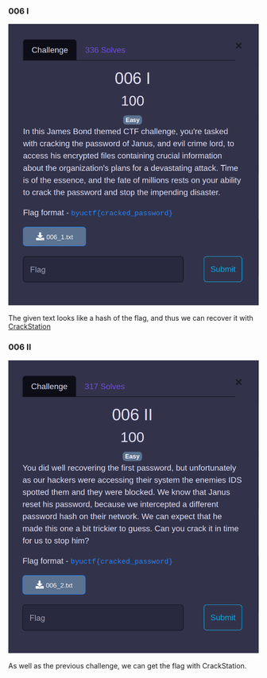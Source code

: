 
### 006 I

![006 I](https://github.com/Hed6eH0g/ctf/blob/main/2023/byuctf/misc/006_I-II/figs/006_I_0.png)

The given text looks like a hash of the flag, and thus we can recover it with [CrackStation](https://crackstation.net/)


### 006 II

![006 II](https://github.com/Hed6eH0g/ctf/blob/main/2023/byuctf/misc/006_I-II/figs/006_II_0.png)

As well as the previous challenge, we can get the flag with CrackStation.
